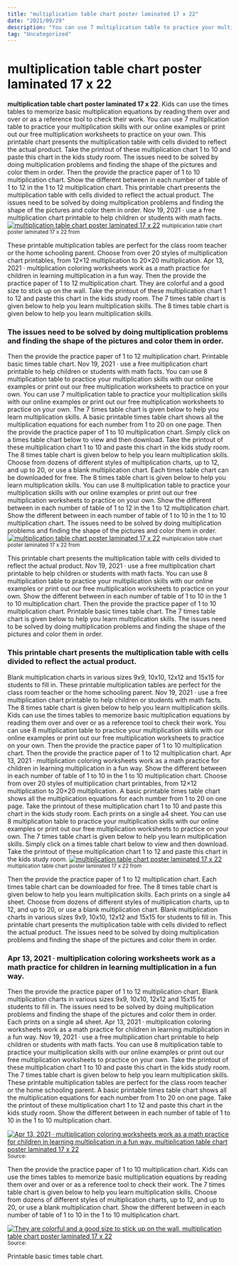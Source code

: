 ```yaml
---
title: "multiplication table chart poster laminated 17 x 22"
date: "2021/09/29"
description: "You can use 7 multiplication table to practice your multiplication skills with our online examples or print out our free multiplication worksheets to practice on your own."
tag: "Uncategorized"
---
```


# multiplication table chart poster laminated 17 x 22
**multiplication table chart poster laminated 17 x 22**. Kids can use the times tables to memorize basic multiplication equations by reading them over and over or as a reference tool to check their work. You can use 7 multiplication table to practice your multiplication skills with our online examples or print out our free multiplication worksheets to practice on your own. This printable chart presents the multiplication table with cells divided to reflect the actual product. Take the printout of these multiplication chart 1 to 10 and paste this chart in the kids study room. The issues need to be solved by doing multiplication problems and finding the shape of the pictures and color them in order.
Then the provide the practice paper of 1 to 10 multiplication chart. Show the different between in each number of table of 1 to 12 in the 1 to 12 multiplication chart. This printable chart presents the multiplication table with cells divided to reflect the actual product. The issues need to be solved by doing multiplication problems and finding the shape of the pictures and color them in order. Nov 19, 2021 · use a free multiplication chart printable to help children or students with math facts.
[![multiplication table chart poster laminated 17 x 22](B01N2PL16T "multiplication table chart poster laminated 17 x 22")](B01N2PL16T)
<small>multiplication table chart poster laminated 17 x 22 from </small>

These printable multiplication tables are perfect for the class room teacher or the home schooling parent. Choose from over 20 styles of multiplication chart printables, from 12×12 multiplication to 20×20 multiplication. Apr 13, 2021 · multiplication coloring worksheets work as a math practice for children in learning multiplication in a fun way. Then the provide the practice paper of 1 to 12 multiplication chart. They are colorful and a good size to stick up on the wall. Take the printout of these multiplication chart 1 to 12 and paste this chart in the kids study room. The 7 times table chart is given below to help you learn multiplication skills. The 8 times table chart is given below to help you learn multiplication skills.

### The issues need to be solved by doing multiplication problems and finding the shape of the pictures and color them in order.
Then the provide the practice paper of 1 to 12 multiplication chart. Printable basic times table chart. Nov 19, 2021 · use a free multiplication chart printable to help children or students with math facts. You can use 8 multiplication table to practice your multiplication skills with our online examples or print out our free multiplication worksheets to practice on your own. You can use 7 multiplication table to practice your multiplication skills with our online examples or print out our free multiplication worksheets to practice on your own. The 7 times table chart is given below to help you learn multiplication skills. A basic printable times table chart shows all the multiplication equations for each number from 1 to 20 on one page. Then the provide the practice paper of 1 to 10 multiplication chart. Simply click on a times table chart below to view and then download. Take the printout of these multiplication chart 1 to 10 and paste this chart in the kids study room. The 8 times table chart is given below to help you learn multiplication skills. Choose from dozens of different styles of multiplication charts, up to 12, and up to 20, or use a blank multiplication chart. Each times table chart can be downloaded for free.
The 8 times table chart is given below to help you learn multiplication skills. You can use 8 multiplication table to practice your multiplication skills with our online examples or print out our free multiplication worksheets to practice on your own. Show the different between in each number of table of 1 to 12 in the 1 to 12 multiplication chart. Show the different between in each number of table of 1 to 10 in the 1 to 10 multiplication chart. The issues need to be solved by doing multiplication problems and finding the shape of the pictures and color them in order.
[![multiplication table chart poster laminated 17 x 22](B01N2PL16T "multiplication table chart poster laminated 17 x 22")](B01N2PL16T)
<small>multiplication table chart poster laminated 17 x 22 from </small>

This printable chart presents the multiplication table with cells divided to reflect the actual product. Nov 19, 2021 · use a free multiplication chart printable to help children or students with math facts. You can use 8 multiplication table to practice your multiplication skills with our online examples or print out our free multiplication worksheets to practice on your own. Show the different between in each number of table of 1 to 10 in the 1 to 10 multiplication chart. Then the provide the practice paper of 1 to 10 multiplication chart. Printable basic times table chart. The 7 times table chart is given below to help you learn multiplication skills. The issues need to be solved by doing multiplication problems and finding the shape of the pictures and color them in order.

### This printable chart presents the multiplication table with cells divided to reflect the actual product.
Blank multiplication charts in various sizes 9x9, 10x10, 12x12 and 15x15 for students to fill in. These printable multiplication tables are perfect for the class room teacher or the home schooling parent. Nov 19, 2021 · use a free multiplication chart printable to help children or students with math facts. The 8 times table chart is given below to help you learn multiplication skills. Kids can use the times tables to memorize basic multiplication equations by reading them over and over or as a reference tool to check their work. You can use 8 multiplication table to practice your multiplication skills with our online examples or print out our free multiplication worksheets to practice on your own. Then the provide the practice paper of 1 to 10 multiplication chart. Then the provide the practice paper of 1 to 12 multiplication chart. Apr 13, 2021 · multiplication coloring worksheets work as a math practice for children in learning multiplication in a fun way. Show the different between in each number of table of 1 to 10 in the 1 to 10 multiplication chart. Choose from over 20 styles of multiplication chart printables, from 12×12 multiplication to 20×20 multiplication. A basic printable times table chart shows all the multiplication equations for each number from 1 to 20 on one page. Take the printout of these multiplication chart 1 to 10 and paste this chart in the kids study room.
Each prints on a single a4 sheet. You can use 8 multiplication table to practice your multiplication skills with our online examples or print out our free multiplication worksheets to practice on your own. The 7 times table chart is given below to help you learn multiplication skills. Simply click on a times table chart below to view and then download. Take the printout of these multiplication chart 1 to 12 and paste this chart in the kids study room.
[![multiplication table chart poster laminated 17 x 22](B01N2PL16T "multiplication table chart poster laminated 17 x 22")](B01N2PL16T)
<small>multiplication table chart poster laminated 17 x 22 from </small>

Then the provide the practice paper of 1 to 12 multiplication chart. Each times table chart can be downloaded for free. The 8 times table chart is given below to help you learn multiplication skills. Each prints on a single a4 sheet. Choose from dozens of different styles of multiplication charts, up to 12, and up to 20, or use a blank multiplication chart. Blank multiplication charts in various sizes 9x9, 10x10, 12x12 and 15x15 for students to fill in. This printable chart presents the multiplication table with cells divided to reflect the actual product. The issues need to be solved by doing multiplication problems and finding the shape of the pictures and color them in order.

### Apr 13, 2021 · multiplication coloring worksheets work as a math practice for children in learning multiplication in a fun way.
Then the provide the practice paper of 1 to 12 multiplication chart. Blank multiplication charts in various sizes 9x9, 10x10, 12x12 and 15x15 for students to fill in. The issues need to be solved by doing multiplication problems and finding the shape of the pictures and color them in order. Each prints on a single a4 sheet. Apr 13, 2021 · multiplication coloring worksheets work as a math practice for children in learning multiplication in a fun way. Nov 19, 2021 · use a free multiplication chart printable to help children or students with math facts. You can use 8 multiplication table to practice your multiplication skills with our online examples or print out our free multiplication worksheets to practice on your own. Take the printout of these multiplication chart 1 to 10 and paste this chart in the kids study room. The 7 times table chart is given below to help you learn multiplication skills. These printable multiplication tables are perfect for the class room teacher or the home schooling parent. A basic printable times table chart shows all the multiplication equations for each number from 1 to 20 on one page. Take the printout of these multiplication chart 1 to 12 and paste this chart in the kids study room. Show the different between in each number of table of 1 to 10 in the 1 to 10 multiplication chart.


[![Apr 13, 2021 · multiplication coloring worksheets work as a math practice for children in learning multiplication in a fun way. multiplication table chart poster laminated 17 x 22](912510 "multiplication table chart poster laminated 17 x 22")](B01N2PL16T)
<small>Source: </small>

Then the provide the practice paper of 1 to 10 multiplication chart. Kids can use the times tables to memorize basic multiplication equations by reading them over and over or as a reference tool to check their work. The 7 times table chart is given below to help you learn multiplication skills. Choose from dozens of different styles of multiplication charts, up to 12, and up to 20, or use a blank multiplication chart. Show the different between in each number of table of 1 to 10 in the 1 to 10 multiplication chart.

[![They are colorful and a good size to stick up on the wall. multiplication table chart poster laminated 17 x 22](912510 "multiplication table chart poster laminated 17 x 22")](B01N2PL16T)
<small>Source: </small>

Printable basic times table chart.
